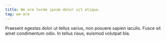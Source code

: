 ```yaml
---
title: We are lorem ipsum dolor sit aliqua.
tag: we-are
---
```

 
Praesent egestas dolor ut tellus varius, non posuere sapien iaculis. Fusce sit amet condimentum odio. In tellus risus, euismod volutpat bla.